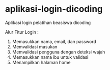 # aplikasi-login-dicoding
Aplikasi login pelatihan beasiswa dicoding

Alur Fitur Login :
1. Memasukkan nama, email, dan password
2. Memvalidasi masukan
3. Memvalidasi pengguna dengan deteksi wajah
4. Memasukkan nama ibu untuk validasi
5. Menampilkan halaman home
